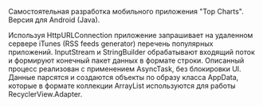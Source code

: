 Самостоятельная разработка мобильного приложения "Top Charts". Версия для Android (Java).

Используя HttpURLConnection приложение запрашивает на удаленном сервере iTunes (RSS feeds generator) перечень популярных приложений. 
InputStream и StringBuilder обрабатывают входящий поток и формируют конечный пакет данных в формате строки. 
Описанный процесс реализован с применением AsyncTask, без блокировки UI. 
Данные парсятся и создаются объекты по образу класса AppData, которые в формате коллекции ArrayList используются для работы RecyclerView.Adapter.
